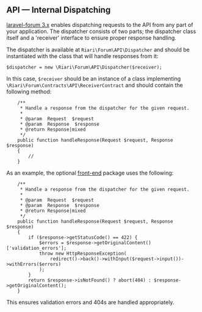 ## API — Internal Dispatching

[laravel-forum 3.x](https://github.com/Riari/laravel-forum) enables dispatching requests to the API from any part of your application. The dispatcher consists of two parts; the dispatcher class itself and a 'receiver' interface to ensure proper response handling.

The dispatcher is available at `Riari\Forum\API\Dispatcher` and should be instantiated with the class that will handle responses from it:

```
$dispatcher = new \Riari\Forum\API\Dispatcher($receiver);
```

In this case, `$receiver` should be an instance of a class implementing `\Riari\Forum\Contracts\API\ReceiverContract` and should contain the following method:

```
    /**
     * Handle a response from the dispatcher for the given request.
     *
     * @param  Request  $request
     * @param  Response  $response
     * @return Response|mixed
     */
    public function handleResponse(Request $request, Response $response)
    {
        //
    }
```

As an example, the optional [front-end](3.x/front-end/introduction.md) package uses the following:

```
    /**
     * Handle a response from the dispatcher for the given request.
     *
     * @param  Request  $request
     * @param  Response  $response
     * @return Response|mixed
     */
    public function handleResponse(Request $request, Response $response)
    {
        if ($response->getStatusCode() == 422) {
            $errors = $response->getOriginalContent()['validation_errors'];
            throw new HttpResponseException(
                redirect()->back()->withInput($request->input())->withErrors($errors)
            );
        }
        return $response->isNotFound() ? abort(404) : $response->getOriginalContent();
    }
```

This ensures validation errors and 404s are handled appropriately.
